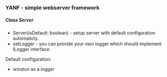 ### YANF - simple webserver framework

##### Class *Server*

 - Server(isDefault: boolean) - setup server with default configuration automaticly.
 - setLogger - you can provide your own logger which should implement ILogger interface.


Default configuration:
 - winston as a logger